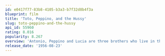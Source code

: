```yaml
---
id: e0417f77-83b8-4105-b3a3-b7f32d8b4f3a
blueprint: film
title: 'Toto, Peppino, and the Hussy'
slug: toto-peppino-and-the-hussy
api_id: 55960
rating: 8.016
popularity: 8.267
overview: 'Antonio, Peppino and Lucia are three brothers who live in the country near Naples. Lucia''s son, Gianni, goes to Naples to study medicine, but there he knows a ballet dancer. They fall in love and, when she goes to Milan, Gianni follows her. Informed of this and afraid that their nephew will stop studying, the three Caponi brothers leave for Milan to persuade Gianni to come back and continue studying and abandon the "Malafemmina" (bad girl).'
release_date: '1956-08-23'
---
```

